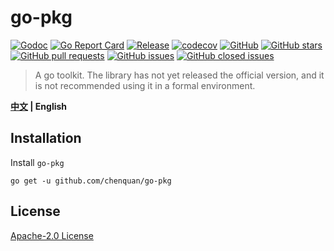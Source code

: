 # go-pkg

[![Godoc](https://img.shields.io/badge/godoc-reference-brightgreen)](https://pkg.go.dev/github.com/chenquan/go-pkg)
[![Go Report Card](https://goreportcard.com/badge/github.com/chenquan/go-pkg)](https://goreportcard.com/report/github.com/chenquan/go-pkg)
[![Release](https://img.shields.io/github/v/release/chenquan/go-pkg.svg?style=flat-square)](https://github.com/chenquan/go-pkg)
[![codecov](https://codecov.io/gh/chenquan/go-pkg/branch/master/graph/badge.svg?token=74phc5KVI7)](https://codecov.io/gh/chenquan/go-pkg)
[![GitHub](https://img.shields.io/github/license/chenquan/go-pkg)](https://github.com/chenquan/go-pkg/blob/master/LICENSE)
[![GitHub stars](https://img.shields.io/github/stars/chenquan/go-pkg)](https://github.com/chenquan/go-pkg/stargazers)
[![GitHub pull requests](https://img.shields.io/github/issues-pr-raw/chenquan/go-pkg)](https://github.com/chenquan/go-pkg/pulls)
[![GitHub issues](https://img.shields.io/github/issues/chenquan/go-pkg)](https://github.com/chenquan/go-pkg/issues)
[![GitHub closed issues](https://img.shields.io/github/issues-closed/chenquan/go-pkg?color=red)](https://github.com/chenquan/go-pkg/issues?q=is%3Aissue+is%3Aclosed)

> A go toolkit.
> The library has not yet released the official version, and it is not recommended using it in a formal environment.

**[中文](README.md) | English**

## Installation

Install `go-pkg`

```shell
go get -u github.com/chenquan/go-pkg
```

## License

[Apache-2.0 License](https://github.com/chenquan/go-pkg/blob/master/LICENSE)
